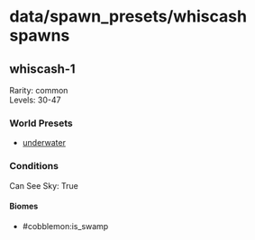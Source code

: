 # data/spawn_presets/whiscash spawns  
  
## whiscash-1  
Rarity: common  
Levels: 30-47  
  
### World Presets  
* [underwater](/data/spawn_data/underwater.md)  
  
### Conditions  
Can See Sky: True  
  
#### Biomes  
  * #cobblemon:is_swamp
  
